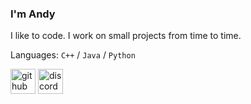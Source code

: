 ### I'm Andy
I like to code. I work on small projects from time to time.

Languages: `C++` / `Java` / `Python`

[<img src='https://simpleicons.vercel.app/github/fff' alt='github' height='40'>](https://github.com/dycoke)  [<img src='https://simpleicons.vercel.app/discord/fff' alt='discord' height='40'>](https://www.discord.com/users/561981424157196288)  


